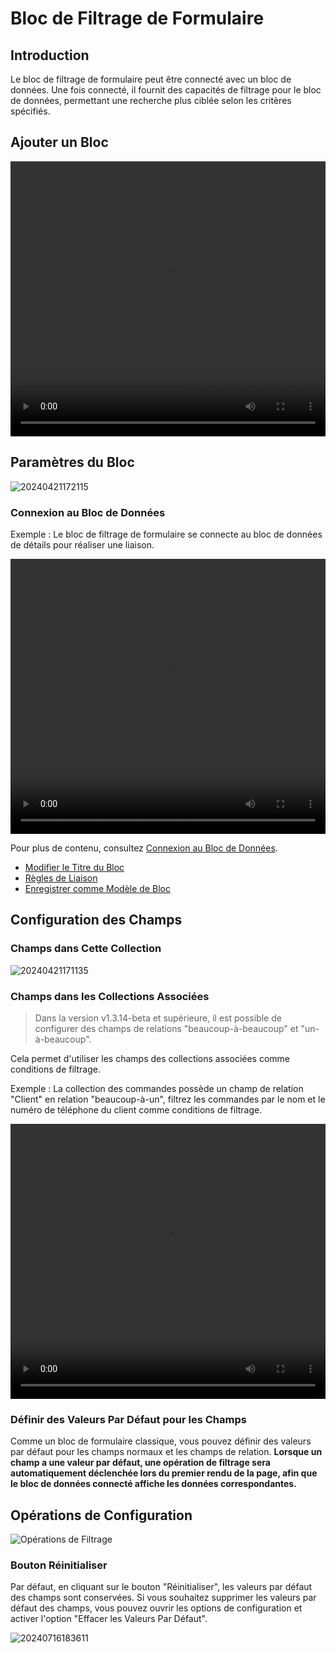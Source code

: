 # Bloc de Filtrage de Formulaire

## Introduction

Le bloc de filtrage de formulaire peut être connecté avec un bloc de données. Une fois connecté, il fournit des capacités de filtrage pour le bloc de données, permettant une recherche plus ciblée selon les critères spécifiés.

## Ajouter un Bloc

<video width="100%" height="440" controls>
      <source src="https://static-docs.nocobase.com/20240426172722.mp4" type="video/mp4">
</video>

## Paramètres du Bloc

![20240421172115](https://static-docs.nocobase.com/20240421172115.png)

### Connexion au Bloc de Données

Exemple : Le bloc de filtrage de formulaire se connecte au bloc de données de détails pour réaliser une liaison.

<video width="100%" height="440" controls>
      <source src="https://static-docs.nocobase.com/20240421170947.mp4" type="video/mp4">
</video>

Pour plus de contenu, consultez [Connexion au Bloc de Données](/handbook/ui/blocks/block-settings/connect-block).

- [Modifier le Titre du Bloc](/handbook/ui/blocks/block-settings/block-title)
- [Règles de Liaison](/handbook/ui/blocks/block-settings/linkage-rule)
- [Enregistrer comme Modèle de Bloc](/handbook/block-template)

## Configuration des Champs

### Champs dans Cette Collection

![20240421171135](https://static-docs.nocobase.com/20240421171135.png)

### Champs dans les Collections Associées

> Dans la version v1.3.14-beta et supérieure, il est possible de configurer des champs de relations "beaucoup-à-beaucoup" et "un-à-beaucoup".

Cela permet d'utiliser les champs des collections associées comme conditions de filtrage.

Exemple : La collection des commandes possède un champ de relation "Client" en relation "beaucoup-à-un", filtrez les commandes par le nom et le numéro de téléphone du client comme conditions de filtrage.

<video width="100%" height="440" controls>
<source src="https://static-docs.nocobase.com/20240421171437.mp4" type="video/mp4">
</video>

### Définir des Valeurs Par Défaut pour les Champs

Comme un bloc de formulaire classique, vous pouvez définir des valeurs par défaut pour les champs normaux et les champs de relation. **Lorsque un champ a une valeur par défaut, une opération de filtrage sera automatiquement déclenchée lors du premier rendu de la page, afin que le bloc de données connecté affiche les données correspondantes.**

## Opérations de Configuration

![Opérations de Filtrage](https://static-docs.nocobase.com/20240421171839.png)

### Bouton Réinitialiser

Par défaut, en cliquant sur le bouton "Réinitialiser", les valeurs par défaut des champs sont conservées. Si vous souhaitez supprimer les valeurs par défaut des champs, vous pouvez ouvrir les options de configuration et activer l'option "Effacer les Valeurs Par Défaut".

![20240716183611](https://nocobase-docs.oss-cn-beijing.aliyuncs.com/20240716183611.png)
